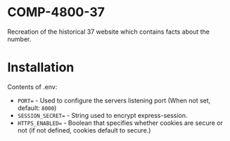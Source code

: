 # COMP-4800-37
Recreation of the historical 37 website which contains facts about the number.

# Installation

Contents of .env:
 - `PORT=` - Used to configure the servers listening port (When not set, default: `8000`)
- `SESSION_SECRET=` - String used to encrypt express-session.
- `HTTPS_ENABLED=` - Boolean that specifies whether cookies are secure or not (if not defined, cookies default to secure.)
